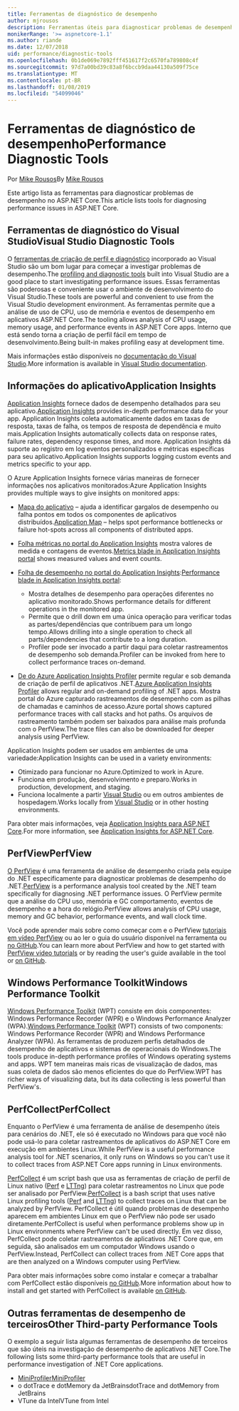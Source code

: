 ```yaml
---
title: Ferramentas de diagnóstico de desempenho
author: mjrousos
description: Ferramentas úteis para diagnosticar problemas de desempenho em aplicativos ASP.NET Core.
monikerRange: '>= aspnetcore-1.1'
ms.author: riande
ms.date: 12/07/2018
uid: performance/diagnostic-tools
ms.openlocfilehash: 0b1de069e7892fff451617f2c6570fa789808c4f
ms.sourcegitcommit: 97d7a00bd39c83a8f6bccb9daa44130a509f75ce
ms.translationtype: MT
ms.contentlocale: pt-BR
ms.lasthandoff: 01/08/2019
ms.locfileid: "54099046"
---
```

# <a name="performance-diagnostic-tools"></a><span data-ttu-id="a6581-103">Ferramentas de diagnóstico de desempenho</span><span class="sxs-lookup"><span data-stu-id="a6581-103">Performance Diagnostic Tools</span></span>

<span data-ttu-id="a6581-104">Por [Mike Rousos](https://github.com/mjrousos)</span><span class="sxs-lookup"><span data-stu-id="a6581-104">By [Mike Rousos](https://github.com/mjrousos)</span></span>

<span data-ttu-id="a6581-105">Este artigo lista as ferramentas para diagnosticar problemas de desempenho no ASP.NET Core.</span><span class="sxs-lookup"><span data-stu-id="a6581-105">This article lists tools for diagnosing performance issues in ASP.NET Core.</span></span>

## <a name="visual-studio-diagnostic-tools"></a><span data-ttu-id="a6581-106">Ferramentas de diagnóstico do Visual Studio</span><span class="sxs-lookup"><span data-stu-id="a6581-106">Visual Studio Diagnostic Tools</span></span>

<span data-ttu-id="a6581-107">O [ferramentas de criação de perfil e diagnóstico](/visualstudio/profiling) incorporado ao Visual Studio são um bom lugar para começar a investigar problemas de desempenho.</span><span class="sxs-lookup"><span data-stu-id="a6581-107">The [profiling and diagnostic tools](/visualstudio/profiling) built into Visual Studio are a good place to start investigating performance issues.</span></span> <span data-ttu-id="a6581-108">Essas ferramentas são poderosas e conveniente usar o ambiente de desenvolvimento do Visual Studio.</span><span class="sxs-lookup"><span data-stu-id="a6581-108">These tools are powerful and convenient to use from the Visual Studio development environment.</span></span> <span data-ttu-id="a6581-109">As ferramentas permite que a análise de uso de CPU, uso de memória e eventos de desempenho em aplicativos ASP.NET Core.</span><span class="sxs-lookup"><span data-stu-id="a6581-109">The tooling allows analysis of CPU usage, memory usage, and performance events in ASP.NET Core apps.</span></span> <span data-ttu-id="a6581-110">Interno que está sendo torna a criação de perfil fácil em tempo de desenvolvimento.</span><span class="sxs-lookup"><span data-stu-id="a6581-110">Being built-in makes profiling easy at development time.</span></span>

<span data-ttu-id="a6581-111">Mais informações estão disponíveis no [documentação do Visual Studio](/visualstudio/profiling/profiling-overview).</span><span class="sxs-lookup"><span data-stu-id="a6581-111">More information is available in [Visual Studio documentation](/visualstudio/profiling/profiling-overview).</span></span>

## <a name="application-insights"></a><span data-ttu-id="a6581-112">Informações do aplicativo</span><span class="sxs-lookup"><span data-stu-id="a6581-112">Application Insights</span></span>

<span data-ttu-id="a6581-113">[Application Insights](/azure/application-insights/app-insights-overview) fornece dados de desempenho detalhados para seu aplicativo.</span><span class="sxs-lookup"><span data-stu-id="a6581-113">[Application Insights](/azure/application-insights/app-insights-overview) provides in-depth performance data for your app.</span></span> <span data-ttu-id="a6581-114">Application Insights coleta automaticamente dados em taxas de resposta, taxas de falha, os tempos de resposta de dependência e muito mais.</span><span class="sxs-lookup"><span data-stu-id="a6581-114">Application Insights automatically collects data on response rates, failure rates, dependency response times, and more.</span></span> <span data-ttu-id="a6581-115">Application Insights dá suporte ao registro em log eventos personalizados e métricas específicas para seu aplicativo.</span><span class="sxs-lookup"><span data-stu-id="a6581-115">Application Insights supports logging custom events and metrics specific to your app.</span></span>

<span data-ttu-id="a6581-116">O Azure Application Insights fornece várias maneiras de fornecer informações nos aplicativos monitorados:</span><span class="sxs-lookup"><span data-stu-id="a6581-116">Azure Application Insights provides multiple ways to give insights on monitored apps:</span></span>

- <span data-ttu-id="a6581-117">[Mapa do aplicativo](/azure/application-insights/app-insights-app-map) – ajuda a identificar gargalos de desempenho ou falha pontos em todos os componentes de aplicativos distribuídos.</span><span class="sxs-lookup"><span data-stu-id="a6581-117">[Application Map](/azure/application-insights/app-insights-app-map) – helps spot performance bottlenecks or failure hot-spots across all components of distributed apps.</span></span>
- <span data-ttu-id="a6581-118">[Folha métricas no portal do Application Insights](/azure/application-insights/app-insights-metrics-explorer?toc=/azure/azure-monitor/toc.json) mostra valores de medida e contagens de eventos.</span><span class="sxs-lookup"><span data-stu-id="a6581-118">[Metrics blade in Application Insights portal](/azure/application-insights/app-insights-metrics-explorer?toc=/azure/azure-monitor/toc.json) shows measured values and event counts.</span></span>
- <span data-ttu-id="a6581-119">[Folha de desempenho no portal do Application Insights](/azure/application-insights/app-insights-tutorial-performance):</span><span class="sxs-lookup"><span data-stu-id="a6581-119">[Performance blade in Application Insights portal](/azure/application-insights/app-insights-tutorial-performance):</span></span>

  - <span data-ttu-id="a6581-120">Mostra detalhes de desempenho para operações diferentes no aplicativo monitorado.</span><span class="sxs-lookup"><span data-stu-id="a6581-120">Shows performance details for different operations in the monitored app.</span></span>
  - <span data-ttu-id="a6581-121">Permite que o drill down em uma única operação para verificar todas as partes/dependências que contribuem para um longo tempo.</span><span class="sxs-lookup"><span data-stu-id="a6581-121">Allows drilling into a single operation to check all parts/dependencies that contribute to a long duration.</span></span>
  - <span data-ttu-id="a6581-122">Profiler pode ser invocado a partir daqui para coletar rastreamentos de desempenho sob demanda.</span><span class="sxs-lookup"><span data-stu-id="a6581-122">Profiler can be invoked from here to collect performance traces on-demand.</span></span>

- <span data-ttu-id="a6581-123">[De do Azure Application Insights Profiler](/azure/azure-monitor/app/profiler) permite regular e sob demanda de criação de perfil de aplicativos .NET.</span><span class="sxs-lookup"><span data-stu-id="a6581-123">[Azure Application Insights Profiler](/azure/azure-monitor/app/profiler) allows regular and on-demand profiling of .NET apps.</span></span>  <span data-ttu-id="a6581-124">Mostra portal do Azure capturado rastreamentos de desempenho com as pilhas de chamadas e caminhos de acesso.</span><span class="sxs-lookup"><span data-stu-id="a6581-124">Azure portal shows captured performance traces with call stacks and hot paths.</span></span> <span data-ttu-id="a6581-125">Os arquivos de rastreamento também podem ser baixados para análise mais profunda com o PerfView.</span><span class="sxs-lookup"><span data-stu-id="a6581-125">The trace files can also be downloaded for deeper analysis using PerfView.</span></span>

<span data-ttu-id="a6581-126">Application Insights podem ser usados em ambientes de uma variedade:</span><span class="sxs-lookup"><span data-stu-id="a6581-126">Application Insights can be used in a variety environments:</span></span>

* <span data-ttu-id="a6581-127">Otimizado para funcionar no Azure.</span><span class="sxs-lookup"><span data-stu-id="a6581-127">Optimized to work in Azure.</span></span>
* <span data-ttu-id="a6581-128">Funciona em produção, desenvolvimento e preparo.</span><span class="sxs-lookup"><span data-stu-id="a6581-128">Works in production, development, and staging.</span></span>
* <span data-ttu-id="a6581-129">Funciona localmente a partir [Visual Studio](/azure/application-insights/app-insights-visual-studio) ou em outros ambientes de hospedagem.</span><span class="sxs-lookup"><span data-stu-id="a6581-129">Works locally from [Visual Studio](/azure/application-insights/app-insights-visual-studio) or in other hosting environments.</span></span>

<span data-ttu-id="a6581-130">Para obter mais informações, veja [Application Insights para ASP.NET Core](/azure/application-insights/app-insights-asp-net-core).</span><span class="sxs-lookup"><span data-stu-id="a6581-130">For more information, see [Application Insights for ASP.NET Core](/azure/application-insights/app-insights-asp-net-core).</span></span>

## <a name="perfview"></a><span data-ttu-id="a6581-131">PerfView</span><span class="sxs-lookup"><span data-stu-id="a6581-131">PerfView</span></span>

<span data-ttu-id="a6581-132">[O PerfView](https://github.com/Microsoft/perfview) é uma ferramenta de análise de desempenho criada pela equipe do .NET especificamente para diagnosticar problemas de desempenho do .NET.</span><span class="sxs-lookup"><span data-stu-id="a6581-132">[PerfView](https://github.com/Microsoft/perfview) is a performance analysis tool created by the .NET team specifically for diagnosing .NET performance issues.</span></span> <span data-ttu-id="a6581-133">O PerfView permite que a análise do CPU uso, memória e GC comportamento, eventos de desempenho e a hora do relógio.</span><span class="sxs-lookup"><span data-stu-id="a6581-133">PerfView allows analysis of CPU usage, memory and GC behavior, performance events, and wall clock time.</span></span>

<span data-ttu-id="a6581-134">Você pode aprender mais sobre como começar com e o PerfView [tutoriais em vídeo PerfView](http://channel9.msdn.com/Series/PerfView-Tutorial) ou ao ler o guia do usuário disponível na ferramenta ou [no GitHub](https://github.com/Microsoft/perfview).</span><span class="sxs-lookup"><span data-stu-id="a6581-134">You can learn more about PerfView and how to get started with [PerfView video tutorials](http://channel9.msdn.com/Series/PerfView-Tutorial) or by reading the user's guide available in the tool or [on GitHub](https://github.com/Microsoft/perfview).</span></span>

## <a name="windows-performance-toolkit"></a><span data-ttu-id="a6581-135">Windows Performance Toolkit</span><span class="sxs-lookup"><span data-stu-id="a6581-135">Windows Performance Toolkit</span></span>

<span data-ttu-id="a6581-136">[Windows Performance Toolkit](/windows-hardware/test/wpt/) (WPT) consiste em dois componentes: Windows Performance Recorder (WPR) e o Windows Performance Analyzer (WPA).</span><span class="sxs-lookup"><span data-stu-id="a6581-136">[Windows Performance Toolkit](/windows-hardware/test/wpt/) (WPT) consists of two components: Windows Performance Recorder (WPR) and Windows Performance Analyzer (WPA).</span></span> <span data-ttu-id="a6581-137">As ferramentas de produzem perfis detalhados de desempenho de aplicativos e sistemas de operacionais do Windows.</span><span class="sxs-lookup"><span data-stu-id="a6581-137">The tools produce in-depth performance profiles of Windows operating systems and apps.</span></span> <span data-ttu-id="a6581-138">WPT tem maneiras mais ricas de visualização de dados, mas suas coleta de dados são menos eficientes do que do PerfView.</span><span class="sxs-lookup"><span data-stu-id="a6581-138">WPT has richer ways of visualizing data, but its data collecting is less powerful than PerfView's.</span></span>

## <a name="perfcollect"></a><span data-ttu-id="a6581-139">PerfCollect</span><span class="sxs-lookup"><span data-stu-id="a6581-139">PerfCollect</span></span>

<span data-ttu-id="a6581-140">Enquanto o PerfView é uma ferramenta de análise de desempenho úteis para cenários do .NET, ele só é executado no Windows para que você não pode usá-lo para coletar rastreamentos de aplicativos do ASP.NET Core em execução em ambientes Linux.</span><span class="sxs-lookup"><span data-stu-id="a6581-140">While PerfView is a useful performance analysis tool for .NET scenarios, it only runs on Windows so you can't use it to collect traces from ASP.NET Core apps running in Linux environments.</span></span>

<span data-ttu-id="a6581-141">[PerfCollect](https://github.com/dotnet/coreclr/blob/master/Documentation/project-docs/linux-performance-tracing.md) é um script bash que usa as ferramentas de criação de perfil de Linux nativo ([Perf](https://perf.wiki.kernel.org/index.php/Main_Page) e [LTTng](https://lttng.org/)) para coletar rastreamentos no Linux que pode ser analisado por PerfView.</span><span class="sxs-lookup"><span data-stu-id="a6581-141">[PerfCollect](https://github.com/dotnet/coreclr/blob/master/Documentation/project-docs/linux-performance-tracing.md) is a bash script that uses native Linux profiling tools ([Perf](https://perf.wiki.kernel.org/index.php/Main_Page) and [LTTng](https://lttng.org/)) to collect traces on Linux that can be analyzed by PerfView.</span></span> <span data-ttu-id="a6581-142">PerfCollect é útil quando problemas de desempenho aparecem em ambientes Linux em que o PerfView não pode ser usado diretamente.</span><span class="sxs-lookup"><span data-stu-id="a6581-142">PerfCollect is useful when performance problems show up in Linux environments where PerfView can't be used directly.</span></span> <span data-ttu-id="a6581-143">Em vez disso, PerfCollect pode coletar rastreamentos de aplicativos .NET Core que, em seguida, são analisados em um computador Windows usando o PerfView.</span><span class="sxs-lookup"><span data-stu-id="a6581-143">Instead, PerfCollect can collect traces from .NET Core apps that are then analyzed on a Windows computer using PerfView.</span></span>

<span data-ttu-id="a6581-144">Para obter mais informações sobre como instalar e começar a trabalhar com PerfCollect estão disponíveis [no GitHub](https://github.com/dotnet/coreclr/blob/master/Documentation/project-docs/linux-performance-tracing.md).</span><span class="sxs-lookup"><span data-stu-id="a6581-144">More information about how to install and get started with PerfCollect is available [on GitHub](https://github.com/dotnet/coreclr/blob/master/Documentation/project-docs/linux-performance-tracing.md).</span></span>

## <a name="other-third-party-performance-tools"></a><span data-ttu-id="a6581-145">Outras ferramentas de desempenho de terceiros</span><span class="sxs-lookup"><span data-stu-id="a6581-145">Other Third-party Performance Tools</span></span>

<span data-ttu-id="a6581-146">O exemplo a seguir lista algumas ferramentas de desempenho de terceiros que são úteis na investigação de desempenho de aplicativos .NET Core.</span><span class="sxs-lookup"><span data-stu-id="a6581-146">The following lists some third-party performance tools that are useful in performance investigation of .NET Core applications.</span></span>

- [<span data-ttu-id="a6581-147">MiniProfiler</span><span class="sxs-lookup"><span data-stu-id="a6581-147">MiniProfiler</span></span>](https://miniprofiler.com/)
- <span data-ttu-id="a6581-148">o dotTrace e dotMemory da JetBrains</span><span class="sxs-lookup"><span data-stu-id="a6581-148">dotTrace and dotMemory from JetBrains</span></span>
- <span data-ttu-id="a6581-149">VTune da Intel</span><span class="sxs-lookup"><span data-stu-id="a6581-149">VTune from Intel</span></span>
